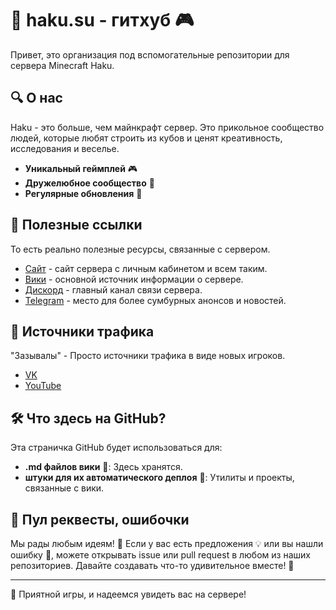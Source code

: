 # 🌌 haku.su - гитхуб 🎮

Привет, это организация под вспомогательные репозитории для сервера Minecraft Haku.

## 🔍 О нас
Haku - это больше, чем майнкрафт сервер. Это прикольное сообщество людей, которые любят строить из кубов и ценят креативность, исследования и веселье.
- **Уникальный геймплей** 🎮
- **Дружелюбное сообщество** 🤝
- **Регулярные обновления** 🔄 

## 🔗 Полезные ссылки
То есть реально полезные ресурсы, связанные с сервером.
- [Сайт](https://haku.su) - сайт сервера с личным кабинетом и всем таким.
- [Вики](https://wiki.haku.su) - основной источник информации о сервере.
- [Дискорд](https://discord.gg/V9T3hWWuEh) - главный канал связи сервера.
- [Telegram](https://t.me/+sc0TtNmQcL5iMjE0) - место для более сумбурных анонсов и новостей.
## 📢 Источники трафика
"Зазывалы" - Просто источники трафика в виде новых игроков.
- [VK](https://vk.com/hakumc)
- [YouTube](https://www.youtube.com/@haku-server)

## 🛠️ Что здесь на GitHub?
Эта страничка GitHub будет использоваться для:
- **.md файлов вики** 📜: Здесь хранятся.
- **штуки для их автоматического деплоя** 🧰: Утилиты и проекты, связанные с вики.

## 🤲 Пул реквесты, ошибочки
Мы рады любым идеям! 🙌 Если у вас есть предложения 💡 или вы нашли ошибку 🐞, можете открывать issue или pull request в любом из наших репозиториев. Давайте создавать что-то удивительное вместе! 🚀

---

🎉 Приятной игры, и надеемся увидеть вас на сервере!

